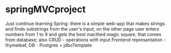 # springMVCproject
Just continue learning Spring: 
there is a simple web-app that makes strings and finds substrings from the user's input;
on the other page user enters numbers from 1 to 9 and gets the best macthed magic square, that comes from database;
also CRUD - operations with input
Frontend represantation - thymeleaf, DB - Postgres + jdbcTemplate

